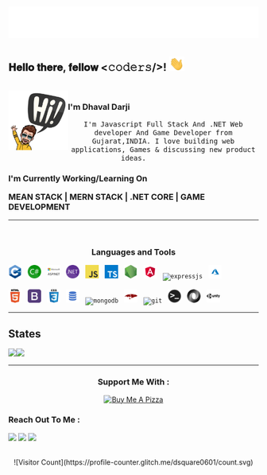 <h1 align="center">
  <img src="./Name/name.svg" alt="Dsquare" />
</h1>

<h2> 𝐇𝐞𝐥𝐥𝐨 𝐭𝐡𝐞𝐫𝐞, 𝐟𝐞𝐥𝐥𝐨𝐰 <𝚌𝚘𝚍𝚎𝚛𝚜/>! <img src="https://raw.githubusercontent.com/ABSphreak/ABSphreak/master/gifs/Hi.gif" width="30px"></h2>

<br>
<img align="left" width="120" height="120" alt="Dsquare" src="Stuff/hi.png"/>

### I'm Dhaval Darji

<p align="center">
  <samp>
I'm Javascript Full Stack And .NET Web developer And Game Developer from Gujarat,INDIA.
I love building web applications, Games & discussing new product ideas.
  </samp>
  <h3>I'm Currently Working/Learning On<br>
  <p>MEAN STACK | MERN STACK | .NET CORE | GAME DEVELOPMENT</p></h3>
</p>
<hr>

<br>

<h3 align="center"> Languages and Tools </h3>
<p align="center">

<code><img height="27" src="https://raw.githubusercontent.com/github/explore/80688e429a7d4ef2fca1e82350fe8e3517d3494d/topics/cpp/cpp.png" alt="cpp"></code><span>&nbsp;&nbsp;</span>
<code><img height="27" src="https://raw.githubusercontent.com/github/explore/80688e429a7d4ef2fca1e82350fe8e3517d3494d/topics/csharp/csharp.png" alt="csharp"></code><span>&nbsp;&nbsp;</span>
<code><img height="27" src="https://raw.githubusercontent.com/github/explore/80688e429a7d4ef2fca1e82350fe8e3517d3494d/topics/aspnet/aspnet.png" alt="asp.net"></code><span>&nbsp;&nbsp;</span>
<code><img height="27" src="https://raw.githubusercontent.com/github/explore/93d8a67084f94b2a444e510199a6e7622e5b09a3/topics/dotnet/dotnet.png" alt="net"></code><span>&nbsp;&nbsp;</span>
<code><img height="27" src="https://raw.githubusercontent.com/github/explore/80688e429a7d4ef2fca1e82350fe8e3517d3494d/topics/javascript/javascript.png" alt="javascript"></code><span>&nbsp;&nbsp;</span>
<code><img height="27" src="https://raw.githubusercontent.com/github/explore/80688e429a7d4ef2fca1e82350fe8e3517d3494d/topics/typescript/typescript.png" alt="typescript"></code><span>&nbsp;&nbsp;</span>
<code><img height="27" src="https://raw.githubusercontent.com/github/explore/80688e429a7d4ef2fca1e82350fe8e3517d3494d/topics/nodejs/nodejs.png" alt="nodejs"></code><span>&nbsp;&nbsp;</span>
<code><img height="27" src="https://raw.githubusercontent.com/github/explore/80688e429a7d4ef2fca1e82350fe8e3517d3494d/topics/angular/angular.png" alt="angular"></code><span>&nbsp;&nbsp;</span>
<code><img height="27" src="https://devicons.github.io/devicon/devicon.git/icons/express/express-original.svg" alt="expressjs"></code><span>&nbsp;&nbsp;</span>
<code><img height="27" src="https://raw.githubusercontent.com/github/explore/80688e429a7d4ef2fca1e82350fe8e3517d3494d/topics/azure/azure.png" alt="azure"></code><span>&nbsp;&nbsp;</span>
<br>
<br>
<code><img height="27" src="https://raw.githubusercontent.com/github/explore/80688e429a7d4ef2fca1e82350fe8e3517d3494d/topics/html/html.png" alt="html"></code><span>&nbsp;&nbsp;</span>
<code><img height="27" src="https://raw.githubusercontent.com/github/explore/80688e429a7d4ef2fca1e82350fe8e3517d3494d/topics/bootstrap/bootstrap.png" alt="bootstrap"></code><span>&nbsp;&nbsp;</span>
<code><img height="27" src="https://raw.githubusercontent.com/github/explore/80688e429a7d4ef2fca1e82350fe8e3517d3494d/topics/css/css.png" alt="css"></code><span>&nbsp;&nbsp;</span>
<code><img height="27" src="https://raw.githubusercontent.com/github/explore/80688e429a7d4ef2fca1e82350fe8e3517d3494d/topics/sql/sql.png" alt="sql"></code><span>&nbsp;&nbsp;</span>
<code><img height="27" src="https://encrypted-tbn0.gstatic.com/images?q=tbn%3AANd9GcSTTzPAw-55ssm1Im594xYZ9eRQu2JylrkYLg&usqp=CAU" alt="mongodb"></code><span>&nbsp;&nbsp;</span>
<code><img height="27" src="https://raw.githubusercontent.com/github/explore/80688e429a7d4ef2fca1e82350fe8e3517d3494d/topics/mongoose/mongoose.png" alt="mongoose"></code><span>&nbsp;&nbsp;</span>
<code><img height="27" src="https://devicons.github.io/devicon/devicon.git/icons/git/git-original.svg" alt="git"></code><span>&nbsp;&nbsp;</span>
<code><img height="27" src="https://raw.githubusercontent.com/github/explore/80688e429a7d4ef2fca1e82350fe8e3517d3494d/topics/terminal/terminal.png" alt="terminal"></code><span>&nbsp;&nbsp;</span>
<code><img height="27" src="https://raw.githubusercontent.com/github/explore/80688e429a7d4ef2fca1e82350fe8e3517d3494d/topics/json/json.png" alt="json"></code><span>&nbsp;&nbsp;</span>
<code><img height="27" src="https://raw.githubusercontent.com/github/explore/80688e429a7d4ef2fca1e82350fe8e3517d3494d/topics/unity/unity.png" alt="unity"></code><span>&nbsp;&nbsp;</span>
</p>
<!--<code><img height="27" src="https://raw.githubusercontent.com/github/explore/80688e429a7d4ef2fca1e82350fe8e3517d3494d/topics/bootstrap/bootstrap.png" alt="bootstrap"></code>-->
<!--Reach out to me on [twitter][twitter] and [instagram][instagram] if you'd like to talk ✌️-->
<hr>

<h2>States</h2>

<img height="137.3px" src="https://github-readme-stats.vercel.app/api?username=dsquare0601&hide_border=true&show_icons=true&include_all_commits=true&count_private=true&line_height=21&text_color=000&icon_color=000&bg_color=0,ea6161,ffc64d,fffc4d,52fa5a&theme=graywhite" /><!-- wi*quL3fcV --><img height="137.3px" src="https://github-readme-stats.vercel.app/api/top-langs/?username=dsquare0601&hide=html&hide_border=true&layout=compact&text_color=000&icon_color=fff&bg_color=0,52fa5a,4dfcff,c64dff&theme=graywhite" />

<hr>
<div align="center">
<h3>Support Me With : </h3> 
<a href="https://www.buymeacoffee.com/dsquare0601" target="_blank"><img src="https://cdn.buymeacoffee.com/buttons/v2/default-yellow.png" alt="Buy Me A Pizza" width="217px" height="60px" ></a>
</div>

<h3>Reach Out To Me :</h3>
<p><a href="https://www.twitter.com/dsquare0601"><img src="https://img.shields.io/badge/twitter-%231DA1F2.svg?&style=for-the-badge&logo=twitter&logoColor=white" height=25></a> <a href="https://www.linkedin.com/in/dhaval-darji-9a5aa9147/"><img src="https://img.shields.io/badge/linkedin-%230077B5.svg?&style=for-the-badge&logo=linkedin&logoColor=white" height=25></a> <a href="https://www.instagram.com/dsquare0601/"><img src="https://img.shields.io/badge/instagram-%23E4405F.svg?&style=for-the-badge&logo=instagram&logoColor=white" height=25></a></p>

<br>
<div align="center">
![Visitor Count](https://profile-counter.glitch.me/dsquare0601/count.svg)
</div>


[twitter]: https://twitter.com/dsquare0601
[instagram]: https://instagram.com/dsquare0601
